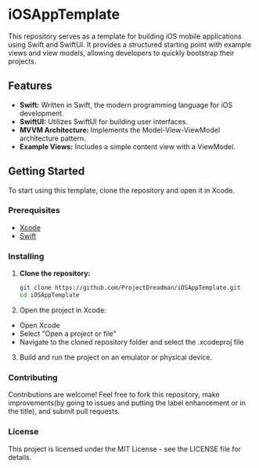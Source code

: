 # iOSAppTemplate

This repository serves as a template for building iOS mobile applications using Swift and SwiftUI. It provides a structured starting point with example views and view models, allowing developers to quickly bootstrap their projects.

## Features

- **Swift:** Written in Swift, the modern programming language for iOS development.
- **SwiftUI:** Utilizes SwiftUI for building user interfaces.
- **MVVM Architecture:** Implements the Model-View-ViewModel architecture pattern.
- **Example Views:** Includes a simple content view with a ViewModel.

## Getting Started

To start using this template, clone the repository and open it in Xcode.

### Prerequisites

- [Xcode](https://developer.apple.com/xcode/)
- [Swift](https://swift.org/)

### Installing

1. **Clone the repository:**

   ```sh
   git clone https://github.com/ProjectDreadman/iOSAppTemplate.git
   cd iOSAppTemplate

2. Open the project in Xcode:

- Open Xcode
- Select "Open a project or file"
- Navigate to the cloned repository folder and select the .xcodeproj file
3. Build and run the project on an emulator or physical device.

### Contributing
Contributions are welcome! Feel free to fork this repository, make improvements(by going to issues and putting the label enhancement or in the title), and submit pull requests.

### License
This project is licensed under the MIT License - see the LICENSE file for details.
